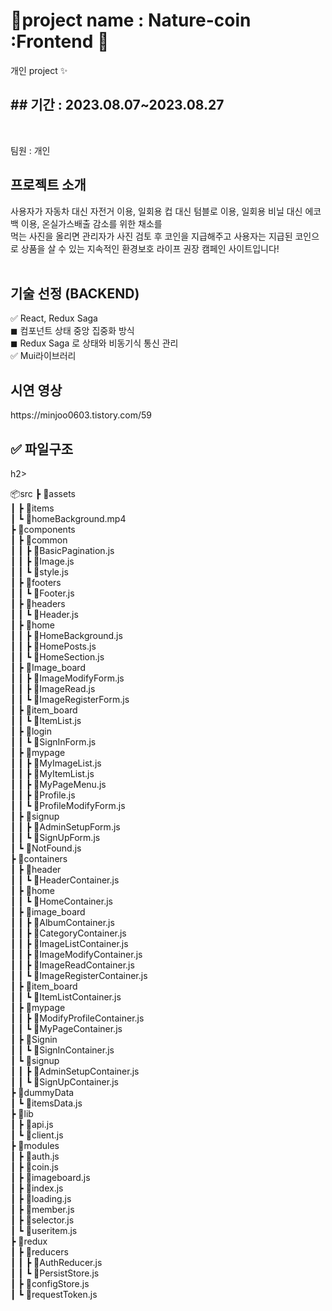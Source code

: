 <h1> 🌿project name : Nature-coin :Frontend 🌿 </h1> 
<p>개인 project ✨</p>
<h2>## 기간 : 2023.08.07~2023.08.27</h2> 
<br/>
<p> 팀원 : 개인</p>
<h2>프로젝트 소개</h2> 
사용자가 자동차 대신 자전거 이용, 일회용 컵 대신 텀블로 이용, 일회용 비닐 대신 에코백 이용, 온실가스배출 감소를 위한 채소를 <br/>
먹는 사진을 올리면 관리자가 사진 검토 후 코인을 지급해주고 사용자는 지급된 코인으로 상품을 살 수 있는 지속적인 환경보호 라이프 권장 캠페인 사이트입니다!<br/>
<br/>
<h2>기술 선정 (BACKEND)</h2>
✅ React, Redux Saga  <br/>
◼  컴포넌트 상태 중앙 집중화 방식  <br/>
◼  Redux Saga 로 상태와 비동기식 통신 관리  <br/>
✅ Mui라이브러리
<br/>
<h2>시연 영상 </h2>
https://minjoo0603.tistory.com/59
<br/>
<h2>✅ 파일구조</h2>h2>
  
📦src
 ┣ 📂assets <br/>
 ┃ ┣ 📂items <br/>
 ┃ ┗ 📜homeBackground.mp4 <br/>
 ┣ 📂components <br/>
 ┃ ┣ 📂common<br/>
 ┃ ┃ ┣ 📜BasicPagination.js<br/>
 ┃ ┃ ┣ 📜Image.js<br/>
 ┃ ┃ ┗ 📜style.js<br/>
 ┃ ┣ 📂footers<br/>
 ┃ ┃ ┗ 📜Footer.js<br/>
 ┃ ┣ 📂headers<br/>
 ┃ ┃ ┗ 📜Header.js<br/>
 ┃ ┣ 📂home<br/>
 ┃ ┃ ┣ 📜HomeBackground.js<br/>
 ┃ ┃ ┣ 📜HomePosts.js<br/>
 ┃ ┃ ┗ 📜HomeSection.js<br/>
 ┃ ┣ 📂Image_board<br/>
 ┃ ┃ ┣ 📜ImageModifyForm.js<br/>
 ┃ ┃ ┣ 📜ImageRead.js<br/>
 ┃ ┃ ┗ 📜ImageRegisterForm.js<br/>
 ┃ ┣ 📂item_board<br/>
 ┃ ┃ ┗ 📜ItemList.js<br/>
 ┃ ┣ 📂login<br/>
 ┃ ┃ ┗ 📜SignInForm.js<br/>
 ┃ ┣ 📂mypage<br/>
 ┃ ┃ ┣ 📜MyImageList.js<br/>
 ┃ ┃ ┣ 📜MyItemList.js<br/>
 ┃ ┃ ┣ 📜MyPageMenu.js<br/>
 ┃ ┃ ┣ 📜Profile.js<br/>
 ┃ ┃ ┗ 📜ProfileModifyForm.js<br/>
 ┃ ┣ 📂signup<br/>
 ┃ ┃ ┣ 📜AdminSetupForm.js<br/>
 ┃ ┃ ┗ 📜SignUpForm.js<br/>
 ┃ ┗ 📜NotFound.js<br/>
 ┣ 📂containers<br/>
 ┃ ┣ 📂header<br/>
 ┃ ┃ ┗ 📜HeaderContainer.js<br/>
 ┃ ┣ 📂home<br/>
 ┃ ┃ ┗ 📜HomeContainer.js<br/>
 ┃ ┣ 📂image_board<br/>
 ┃ ┃ ┣ 📜AlbumContainer.js<br/>
 ┃ ┃ ┣ 📜CategoryContainer.js<br/>
 ┃ ┃ ┣ 📜ImageListContainer.js<br/>
 ┃ ┃ ┣ 📜ImageModifyContainer.js<br/>
 ┃ ┃ ┣ 📜ImageReadContainer.js<br/>
 ┃ ┃ ┗ 📜ImageRegisterContainer.js<br/>
 ┃ ┣ 📂item_board<br/>
 ┃ ┃ ┗ 📜ItemListContainer.js<br/>
 ┃ ┣ 📂mypage<br/>
 ┃ ┃ ┣ 📜ModifyProfileContainer.js<br/>
 ┃ ┃ ┗ 📜MyPageContainer.js<br/>
 ┃ ┣ 📂Signin<br/>
 ┃ ┃ ┗ 📜SignInContainer.js<br/>
 ┃ ┗ 📂signup<br/>
 ┃ ┃ ┣ 📜AdminSetupContainer.js<br/>
 ┃ ┃ ┗ 📜SignUpContainer.js<br/>
 ┣ 📂dummyData<br/>
 ┃ ┗ 📜itemsData.js<br/>
 ┣ 📂lib<br/>
 ┃ ┣ 📜api.js<br/>
 ┃ ┗ 📜client.js<br/>
 ┣ 📂modules<br/>
 ┃ ┣ 📜auth.js<br/>
 ┃ ┣ 📜coin.js<br/>
 ┃ ┣ 📜imageboard.js<br/>
 ┃ ┣ 📜index.js<br/>
 ┃ ┣ 📜loading.js<br/>
 ┃ ┣ 📜member.js<br/>
 ┃ ┣ 📜selector.js<br/>
 ┃ ┗ 📜useritem.js<br/>
 ┣ 📂redux<br/>
 ┃ ┣ 📂reducers<br/>
 ┃ ┃ ┣ 📜AuthReducer.js<br/>
 ┃ ┃ ┗ 📜PersistStore.js<br/>
 ┃ ┣ 📜configStore.js<br/>
 ┃ ┗ 📜requestToken.js<br/>
